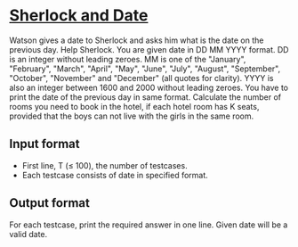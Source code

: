 # [Sherlock and Date][link]

Watson gives a date to Sherlock and asks him what is the date on the previous day. Help Sherlock. You are given date in DD MM YYYY format. DD is an integer without leading zeroes. MM is one of the "January", "February", "March", "April", "May", "June", "July", "August", "September", "October", "November" and "December" (all quotes for clarity). YYYY is also an integer between 1600 and 2000 without leading zeroes. You have to print the date of the previous day in same format.
Calculate the number of rooms you need to book in the hotel, if each hotel room has K seats, provided that the boys can not live with the girls in the same room.

## Input format

- First line, T (≤ 100), the number of testcases.
- Each testcase consists of date in specified format.

## Output format

For each testcase, print the required answer in one line. Given date will be a valid date.

[link]: https://www.hackerearth.com/practice/basic-programming/implementation/basics-of-implementation/practice-problems/algorithm/sherlock-and-date/
